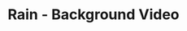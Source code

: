 ---
title: Rain - Background Video
builder: true
type: coming-soon

# Content section
sections:
  - headerSection
  - servicesSection
  - subscribeSection
  - contactSection
  - mapSection

# Background video and effect
rainVideoEffect: 
  enable: true
  ### URL or relative path to MP4 video
  videoURL: "/video/rain_video.mp4"
  poster: /images/rain-video-poster.jpg

---